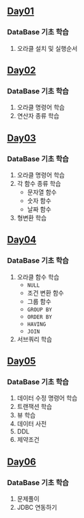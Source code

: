 ## [Day01](https://github.com/king-dong-gun/DB_PKUN/blob/master/src/md/day01.md)
### DataBase 기초 학습
1. 오라클 설치 및 실행순서

## [Day02](https://github.com/king-dong-gun/PKUN_DB/blob/master/src/md/day02.md)
### DataBase 기초 학습
1. 오라클 명령어 학습
2. 연산자 종류 학습

## [Day03](https://github.com/king-dong-gun/PKUN_DB/blob/master/src/md/day03.md)
### DataBase 기초 학습
1. 오라클 명령어 학습
2. 각 함수 종류 학습
    - 문자열 함수
    - 숫자 함수
    - 날짜 함수
3. 형변환 학습
## [Day04](https://github.com/king-dong-gun/PKUN_DB/blob/master/src/md/day04.md)
### DataBase 기초 학습
1. 오라클 함수 학습
   - `NULL`
   - 조건 변환 함수
   - 그룹 함수
   - `GROUP BY`
   - `ORDER BY`
   - `HAVING`
   - `JOIN`
2. 서브쿼리 학습

## [Day05](https://github.com/king-dong-gun/PKUN_DB/blob/master/src/md/day05.md)
### DataBase 기초 학습
1. 데이터 수정 명령어 학습
2. 트랜잭션 학습
3. 뷰 학습
4. 데이터 사전
5. DDL
6. 제약조건

## [Day06](https://github.com/king-dong-gun/PKUN_DB/blob/master/src/md/day06.md)
### DataBase 기초 학습
1. 문제풀이
2. JDBC 연동하기


